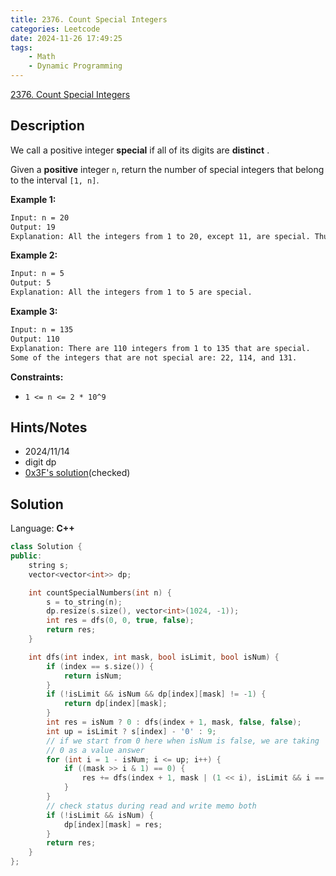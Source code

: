 ```yaml
---
title: 2376. Count Special Integers
categories: Leetcode
date: 2024-11-26 17:49:25
tags:
    - Math
    - Dynamic Programming
---
```


[2376. Count Special Integers](https://leetcode.com/problems/count-special-integers/description/)

## Description

We call a positive integer **special**  if all of its digits are **distinct** .

Given a **positive**  integer `n`, return the number of special integers that belong to the interval `[1, n]`.

**Example 1:**

```bash
Input: n = 20
Output: 19
Explanation: All the integers from 1 to 20, except 11, are special. Thus, there are 19 special integers.
```

**Example 2:**

```bash
Input: n = 5
Output: 5
Explanation: All the integers from 1 to 5 are special.
```

**Example 3:**

```bash
Input: n = 135
Output: 110
Explanation: There are 110 integers from 1 to 135 that are special.
Some of the integers that are not special are: 22, 114, and 131.
```

**Constraints:**

- `1 <= n <= 2 * 10^9`

## Hints/Notes

- 2024/11/14
- digit dp
- [0x3F's solution](https://leetcode.cn/problems/count-special-integers/solutions/1746956/shu-wei-dp-mo-ban-by-endlesscheng-xtgx/)(checked)

## Solution

Language: **C++**

```C++
class Solution {
public:
    string s;
    vector<vector<int>> dp;

    int countSpecialNumbers(int n) {
        s = to_string(n);
        dp.resize(s.size(), vector<int>(1024, -1));
        int res = dfs(0, 0, true, false);
        return res;
    }

    int dfs(int index, int mask, bool isLimit, bool isNum) {
        if (index == s.size()) {
            return isNum;
        }
        if (!isLimit && isNum && dp[index][mask] != -1) {
            return dp[index][mask];
        }
        int res = isNum ? 0 : dfs(index + 1, mask, false, false);
        int up = isLimit ? s[index] - '0' : 9;
        // if we start from 0 here when isNum is false, we are taking
        // 0 as a value answer
        for (int i = 1 - isNum; i <= up; i++) {
            if ((mask >> i & 1) == 0) {
                res += dfs(index + 1, mask | (1 << i), isLimit && i == up, true);
            }
        }
        // check status during read and write memo both
        if (!isLimit && isNum) {
            dp[index][mask] = res;
        }
        return res;
    }
};
```
